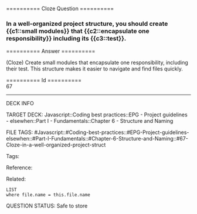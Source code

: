 ========== Cloze Question ==========

###  In a well-organized project structure, you should create {{c1::small modules}} that {{c2::encapsulate one responsibility}} including its {{c3::test}}.  

========== Answer ==========  

(Cloze) Create small modules that encapsulate one responsibility, including their test. This structure makes it easier to navigate and find files quickly.

========== Id ==========  
67

---

DECK INFO

TARGET DECK: Javascript::Coding best practices::EPG - Project guidelines - elsewhen::Part I - Fundamentals::Chapter 6 - Structure and Naming

FILE TAGS: #Javascript::#Coding-best-practices::#EPG-Project-guidelines-elsewhen::#Part-I-Fundamentals::#Chapter-6-Structure-and-Naming::#67-Cloze-in-a-well-organized-project-struct

Tags:

Reference:

Related:

```dataview
LIST
where file.name = this.file.name
```

QUESTION STATUS: Safe to store
